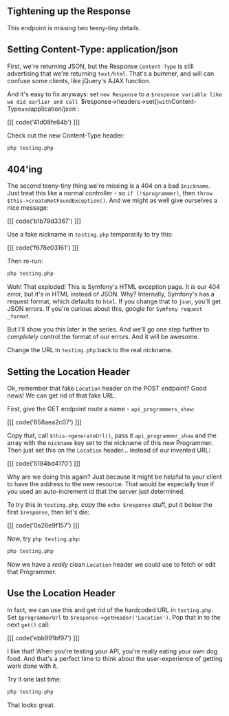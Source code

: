 ## Tightening up the Response

This endpoint is missing two teeny-tiny details.

## Setting Content-Type: application/json

First, we're returning JSON, but the Response `Content-Type` is still advertising
that we're returning `text/html`. That's a bummer, and will can confuse some
clients, like jQuery's AJAX function.

And it's easy to fix anyways: set `new Response` to a `$response variable
like we did earlier and call `$response->headers->set()` with `Content-Type`
and `application/json`:

[[[ code('41d08fe64b') ]]]

Check out the new Content-Type header:

```bash
php testing.php
```

## 404'ing

The second teeny-tiny thing we're missing is a 404 on a bad `$nickname`.
Just treat this like a normal controller - so `if (!$programmer)`, then
`throw $this->createNotFoundException()`. And we might as well give ourselves
a nice message:

[[[ code('b1b79d3367') ]]]

Use a fake nickname in `testing.php` temporarily to try this:

[[[ code('f678e03161') ]]]

Then re-run:

```bash
php testing.php
```

Woh! That exploded! This is Symfony's HTML exception page. It *is* our 404
error, but it's in HTML instead of JSON. Why? Internally, Symfony's has a
request format, which defaults to `html`. If you change that to `json`, you'll
get JSON errors. If you're curious about this, google for `Symfony request _format`.

But I'll show you this later in the series. And we'll go one step further
to *completely* control the format of our errors. And it will be awesome.

Change the URL in `testing.php` back to the real nickname.

## Setting the Location Header

Ok, remember that fake `Location` header on the POST endpoint? Good news!
We can get rid of that fake URL.

First, give the GET endpoint route a name - `api_programmers_show`:

[[[ code('658aea2c07') ]]]

Copy that, call `$this->generateUrl()`, pass it `api_programmer_show`
and the array with the `nickname` key set to the nickname of this new
Programmer. Then just set this on the `Location` header... instead of our
invented URL:

[[[ code('5184bd4170') ]]]

Why are we doing this again? Just because it might be helpful to your client
to have the address to the new resource. That would be especially true if
you used an auto-increment id that the server just determined.

To try this in `testing.php`, copy the `echo $response` stuff, put it below
the first `$response`, then let's die:

[[[ code('0a26e9f157') ]]]

Now, try `php testing.php`:

```bash
php testing.php
```

Now we have a *really* clean `Location` header we could use to fetch or edit
that Programmer.

## Use the Location Header

In fact, we can use this and get rid of the hardcoded URL in `testing.php`.
Set `$programmerUrl` to `$response->getHeader('Location')`. Pop that in to
the next `get()` call:

[[[ code('ebb991bf97') ]]]

I like that! When you're testing your API, you're really eating your own
dog food. And that's a perfect time to think about the user-experience of
getting work done with it.

Try it one last time:

```bash
php testing.php
```

That looks great.

